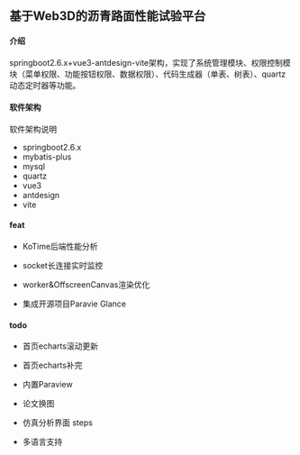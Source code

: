 ## 基于Web3D的沥青路面性能试验平台

#### 介绍
springboot2.6.x+vue3-antdesign-vite架构，实现了系统管理模块、权限控制模块（菜单权限、功能按钮权限、数据权限）、代码生成器（单表、树表）、quartz动态定时器等功能。

#### 软件架构
软件架构说明

- springboot2.6.x
- mybatis-plus
- mysql
- quartz
- vue3
- antdesign
- vite

#### feat
- KoTime后端性能分析
- socket长连接实时监控


- worker&OffscreenCanvas渲染优化
- 集成开源项目Paravie Glance

#### todo
- 首页echarts滚动更新
- 首页echarts补完
- 内置Paraview
- 论文换图


- 仿真分析界面 steps
- 多语言支持
